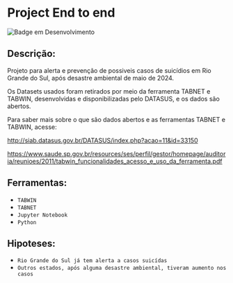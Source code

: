 # Project End to end
![Badge em Desenvolvimento](http://img.shields.io/static/v1?label=STATUS&message=EM%20DESENVOLVIMENTO&color=GREEN)

## Descrição:
Projeto para alerta e prevenção de possiveis casos de suicídios em Rio Grande do Sul, após desastre ambiental de maio de 2024.

Os Datasets usados foram retirados por meio da ferramenta TABNET e TABWIN, desenvolvidas e disponibilizadas pelo DATASUS, e os dados são abertos.

Para saber mais sobre o que são dados abertos e as ferramentas TABNET e TABWIN, acesse:

http://siab.datasus.gov.br/DATASUS/index.php?acao=11&id=33150

https://www.saude.sp.gov.br/resources/ses/perfil/gestor/homepage/auditoria/reunioes/2011/tabwin_funcionalidades_acesso_e_uso_da_ferramenta.pdf

## Ferramentas:
- `TABWIN`
- `TABNET`
- `Jupyter Notebook`
- `Python`

## Hipoteses:
- `Rio Grande do Sul já tem alerta a casos suicídas`
- `Outros estados, após alguma desastre ambiental, tiveram aumento nos casos`
